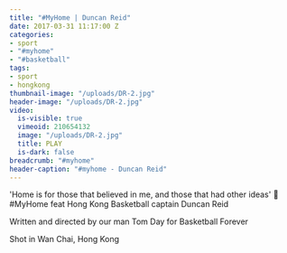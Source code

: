 ```yaml
---
title: "#MyHome | Duncan Reid"
date: 2017-03-31 11:17:00 Z
categories:
- sport
- "#myhome"
- "#basketball"
tags:
- sport
- hongkong
thumbnail-image: "/uploads/DR-2.jpg"
header-image: "/uploads/DR-2.jpg"
video:
  is-visible: true
  vimeoid: 210654132
  image: "/uploads/DR-2.jpg"
  title: PLAY
  is-dark: false
breadcrumb: "#myhome"
header-caption: "#myhome - Duncan Reid"
---
```


'Home is for those that believed in me, and those that had other ideas' 🏀
#MyHome feat Hong Kong Basketball captain Duncan Reid

Written and directed by our man Tom Day for Basketball Forever

Shot in Wan Chai, Hong Kong 
